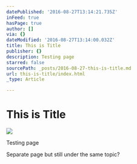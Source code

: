 ```yaml
---
datePublished: '2016-08-27T13:14:21.735Z'
inFeed: true
hasPage: true
author: []
via: {}
dateModified: '2016-08-27T13:14:00.032Z'
title: This is Title
publisher: {}
description: Testing page
starred: false
sourcePath: _posts/2016-08-27-this-is-title.md
url: this-is-title/index.html
_type: Article

---
```

# This is Title
![](https://the-grid-user-content.s3-us-west-2.amazonaws.com/96c25317-382d-40d0-8998-d116b0a4d310.png)

Testing page

Separate page but still under the same topic?